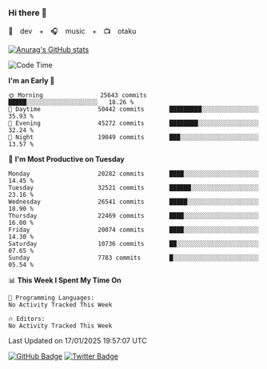 ### Hi there 👋

🚀　dev　+　🎧　music　+　📺　otaku


[![Anurag's GitHub stats](https://github-readme-stats.vercel.app/api?username=koheitasaka&count_private=true&show_icons=true&theme=monokai)](https://github.com/koheitasaka/github-readme-stats)

<!--START_SECTION:waka-->
![Code Time](http://img.shields.io/badge/Code%20Time-1%2C161%20hrs%2023%20mins-blue)

**I'm an Early 🐤** 

```text
🌞 Morning                25643 commits       █████░░░░░░░░░░░░░░░░░░░░   18.26 % 
🌆 Daytime                50442 commits       █████████░░░░░░░░░░░░░░░░   35.93 % 
🌃 Evening                45272 commits       ████████░░░░░░░░░░░░░░░░░   32.24 % 
🌙 Night                  19049 commits       ███░░░░░░░░░░░░░░░░░░░░░░   13.57 % 
```
📅 **I'm Most Productive on Tuesday** 

```text
Monday                   20282 commits       ████░░░░░░░░░░░░░░░░░░░░░   14.45 % 
Tuesday                  32521 commits       ██████░░░░░░░░░░░░░░░░░░░   23.16 % 
Wednesday                26541 commits       █████░░░░░░░░░░░░░░░░░░░░   18.90 % 
Thursday                 22469 commits       ████░░░░░░░░░░░░░░░░░░░░░   16.00 % 
Friday                   20074 commits       ████░░░░░░░░░░░░░░░░░░░░░   14.30 % 
Saturday                 10736 commits       ██░░░░░░░░░░░░░░░░░░░░░░░   07.65 % 
Sunday                   7783 commits        █░░░░░░░░░░░░░░░░░░░░░░░░   05.54 % 
```


📊 **This Week I Spent My Time On** 

```text
💬 Programming Languages: 
No Activity Tracked This Week

🔥 Editors: 
No Activity Tracked This Week
```


 Last Updated on 17/01/2025 19:57:07 UTC
<!--END_SECTION:waka-->

[![GitHub Badge](https://img.shields.io/badge/GitHub-100000?style=for-the-badge&logo=github&logoColor=white)](https://github.com/koheitasaka)
[![Twitter Badge](https://img.shields.io/badge/Twitter-1DA1F2?style=for-the-badge&logo=twitter&logoColor=white)](https://twitter.com/sleep_asleep_)
